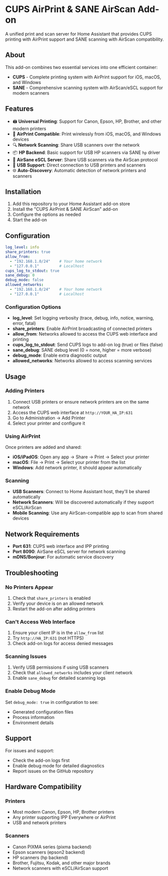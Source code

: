 # CUPS AirPrint & SANE AirScan Add-on

A unified print and scan server for Home Assistant that provides CUPS printing with AirPrint support and SANE scanning with AirScan compatibility.

## About

This add-on combines two essential services into one efficient container:
- **CUPS** - Complete printing system with AirPrint support for iOS, macOS, and Windows
- **SANE** - Comprehensive scanning system with AirScan/eSCL support for modern scanners

## Features

- 🖨️ **Universal Printing**: Support for Canon, Epson, HP, Brother, and other modern printers
- 📱 **AirPrint Compatible**: Print wirelessly from iOS, macOS, and Windows devices
- 🔍 **Network Scanning**: Share USB scanners over the network
- 📦 **HP Backend**: Basic support for USB HP scanners via SANE `hp` driver
- 📲 **AirSane eSCL Server**: Share USB scanners via the AirScan protocol
- 🔌 **USB Support**: Direct connection to USB printers and scanners
- 🌐 **Auto-Discovery**: Automatic detection of network printers and scanners

## Installation

1. Add this repository to your Home Assistant add-on store
2. Install the "CUPS AirPrint & SANE AirScan" add-on
3. Configure the options as needed
4. Start the add-on

## Configuration

```yaml
log_level: info
share_printers: true
allow_from:
  - "192.168.1.0/24"    # Your home network
  - "127.0.0.1"         # Localhost
cups_log_to_stdout: true
sane_debug: 0
debug_mode: false
allowed_networks:
  - "192.168.1.0/24"    # Your home network
  - "127.0.0.1"         # Localhost
```

### Configuration Options

- **log_level**: Set logging verbosity (trace, debug, info, notice, warning, error, fatal)
- **share_printers**: Enable AirPrint broadcasting of connected printers
- **allow_from**: Networks allowed to access the CUPS web interface and printing
- **cups_log_to_stdout**: Send CUPS logs to add-on log (true) or files (false)
- **sane_debug**: SANE debug level (0 = none, higher = more verbose)
- **debug_mode**: Enable extra diagnostic output
- **allowed_networks**: Networks allowed to access scanning services

## Usage

### Adding Printers

1. Connect USB printers or ensure network printers are on the same network
2. Access the CUPS web interface at `http://YOUR_HA_IP:631`
3. Go to Administration → Add Printer
4. Select your printer and configure it

### Using AirPrint

Once printers are added and shared:
- **iOS/iPadOS**: Open any app → Share → Print → Select your printer
- **macOS**: File → Print → Select your printer from the list
- **Windows**: Add network printer, it should appear automatically

### Scanning

- **USB Scanners**: Connect to Home Assistant host, they'll be shared automatically
- **Network Scanners**: Will be discovered automatically if they support eSCL/AirScan
- **Mobile Scanning**: Use any AirScan-compatible app to scan from shared devices

## Network Requirements

- **Port 631**: CUPS web interface and IPP printing
- **Port 8090**: AirSane eSCL server for network scanning
- **mDNS/Bonjour**: For automatic service discovery

## Troubleshooting

### No Printers Appear

1. Check that `share_printers` is enabled
2. Verify your device is on an allowed network
3. Restart the add-on after adding printers

### Can't Access Web Interface

1. Ensure your client IP is in the `allow_from` list
2. Try `http://HA_IP:631` (not HTTPS)
3. Check add-on logs for access denied messages

### Scanning Issues

1. Verify USB permissions if using USB scanners
2. Check that `allowed_networks` includes your client network
3. Enable `sane_debug` for detailed scanning logs

### Enable Debug Mode

Set `debug_mode: true` in configuration to see:
- Generated configuration files
- Process information
- Environment details

## Support

For issues and support:
- Check the add-on logs first
- Enable debug mode for detailed diagnostics
- Report issues on the GitHub repository

## Hardware Compatibility

### Printers
- Most modern Canon, Epson, HP, Brother printers
- Any printer supporting IPP Everywhere or AirPrint
- USB and network printers

### Scanners
- Canon PIXMA series (pixma backend)
- Epson scanners (epson2 backend)
- HP scanners (hp backend)
- Brother, Fujitsu, Kodak, and other major brands
- Network scanners with eSCL/AirScan support

